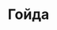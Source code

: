 ---
draft: false
slug: goida-a0cc82e9
title: Гойда
type: books
params:
  authors:
    - Джек Гельб
  book_title: Гойда
  book_description: 'Юный сын бывалого воеводы Федор Басманов прибывает к царскому двору, чтобы служить государю словом и делом. Страна разрывается на части: воля владыки все больше вызывает сомнение у народа, а опричники сеют страх и смерть, где бы не ступала их нога. Федору предстоит принять правила игры и выжить во всепоглощающем пламени жестокости и насилия. Сможет ли он сохранить свою душу или нет ей места в столь жутком мире царской воли?'
  cover: https://images-na.ssl-images-amazon.com/images/S/compressed.photo.goodreads.com/books/1672870305i/75579659.jpg
  isbn: '9785041685454'
  goodreads_link: https://www.goodreads.com/book/show/75579659
  page_count: '864'
  russian_audioversion: false
  russian_translation_status: exists
  short_book_description: 'Юный сын бывалого воеводы Федор Басманов прибывает к царскому двору, чтобы служить государю словом и делом. Страна разрывается на части: воля владыки все больше вызывает сомнение у народа, а...'
  tags:
    - russian literature
---